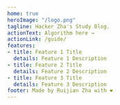 ```yaml
---
home: true
heroImage: "/logo.png"
tagline: Hacker Zha's Study Blog.
actionText: Algorithm here →
actionLink: /guide/
features:
- title: Feature 1 Title
  details: Feature 1 Description
- title: Feature 2 Title
  details: Feature 2 Description
- title: Feature 3 Title
  details: Feature 3 Description
footer: Made by Ruijian Zha with ❤️
---
```

